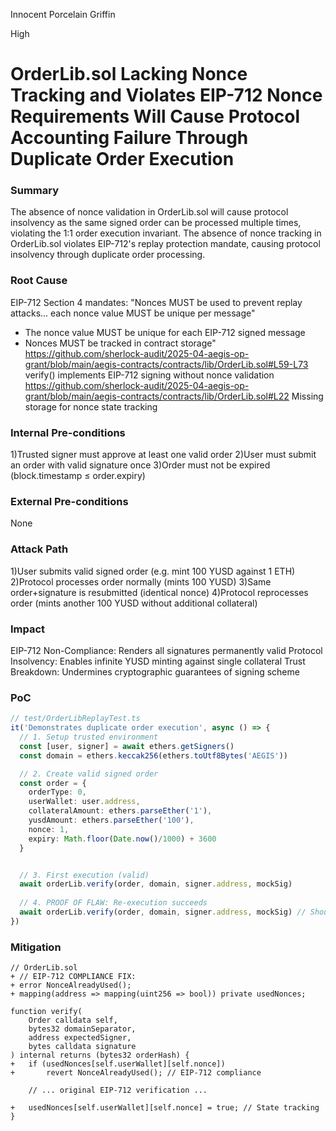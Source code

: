 Innocent Porcelain Griffin

High

# OrderLib.sol Lacking Nonce Tracking and Violates EIP-712 Nonce Requirements Will Cause Protocol Accounting Failure Through Duplicate Order Execution

### Summary

The absence of nonce validation in OrderLib.sol will cause protocol insolvency as the same signed order can be processed multiple times, violating the 1:1 order execution invariant.
The absence of nonce tracking in OrderLib.sol violates EIP-712's replay protection mandate, causing protocol insolvency through duplicate order processing.



### Root Cause

EIP-712 Section 4 mandates:
"Nonces MUST be used to prevent replay attacks... each nonce value MUST be unique per message"
- The nonce value MUST be unique for each EIP-712 signed message
- Nonces MUST be tracked in contract storage"
https://github.com/sherlock-audit/2025-04-aegis-op-grant/blob/main/aegis-contracts/contracts/lib/OrderLib.sol#L59-L73 
verify() implements EIP-712 signing without nonce validation
https://github.com/sherlock-audit/2025-04-aegis-op-grant/blob/main/aegis-contracts/contracts/lib/OrderLib.sol#L22
Missing storage for nonce state tracking

### Internal Pre-conditions

1)Trusted signer must approve at least one valid order
2)User must submit an order with valid signature once
3)Order must not be expired (block.timestamp ≤ order.expiry)

### External Pre-conditions

None

### Attack Path

1)User submits valid signed order (e.g. mint 100 YUSD against 1 ETH)
2)Protocol processes order normally (mints 100 YUSD)
3)Same order+signature is resubmitted (identical nonce)
4)Protocol reprocesses order (mints another 100 YUSD without additional collateral)

### Impact

EIP-712 Non-Compliance: Renders all signatures permanently valid
Protocol Insolvency: Enables infinite YUSD minting against single collateral
Trust Breakdown: Undermines cryptographic guarantees of signing scheme



### PoC

```typescript 
// test/OrderLibReplayTest.ts
it('Demonstrates duplicate order execution', async () => {
  // 1. Setup trusted environment
  const [user, signer] = await ethers.getSigners()
  const domain = ethers.keccak256(ethers.toUtf8Bytes('AEGIS'))

  // 2. Create valid signed order
  const order = {
    orderType: 0,
    userWallet: user.address,
    collateralAmount: ethers.parseEther('1'),
    yusdAmount: ethers.parseEther('100'),
    nonce: 1,
    expiry: Math.floor(Date.now()/1000) + 3600
  }


  // 3. First execution (valid)
  await orderLib.verify(order, domain, signer.address, mockSig)
  
  // 4. PROOF OF FLAW: Re-execution succeeds
  await orderLib.verify(order, domain, signer.address, mockSig) // Should revert but doesn't
})
```

### Mitigation

```solidity
// OrderLib.sol
+ // EIP-712 COMPLIANCE FIX:
+ error NonceAlreadyUsed();
+ mapping(address => mapping(uint256 => bool)) private usedNonces;

function verify(
    Order calldata self,
    bytes32 domainSeparator,
    address expectedSigner,
    bytes calldata signature
) internal returns (bytes32 orderHash) {
+   if (usedNonces[self.userWallet][self.nonce]) 
+       revert NonceAlreadyUsed(); // EIP-712 compliance
    
    // ... original EIP-712 verification ...

+   usedNonces[self.userWallet][self.nonce] = true; // State tracking
}
```